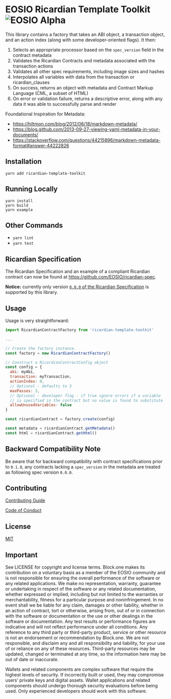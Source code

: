 # EOSIO Ricardian Template Toolkit ![EOSIO Alpha](https://img.shields.io/badge/EOSIO-Alpha-blue.svg)

This library contains a factory that takes an ABI object, a transaction object, and an action index (along with some developer-oriented flags). It then:

1. Selects an appropriate processor based on the `spec_version` field in the contract metadata
1. Validates the Ricardian Contracts and metadata associated with the transaction actions
1. Validates all other spec requirements, including image sizes and hashes
1. Interpolates all variables with data from the transaction or ricardian_clauses
1. On success, returns an object with metadata and Contract Markup Language (CML, a subset of HTML)
1. On error or validation failure, returns a descriptive error, along with any data it was able to successfully parse and render

Foundational Inspiration for Metadata:
- https://hiltmon.com/blog/2012/06/18/markdown-metadata/
- https://blog.github.com/2013-09-27-viewing-yaml-metadata-in-your-documents/
- https://stackoverflow.com/questions/44215896/markdown-metadata-format#answer-44222826


## Installation

`yarn add ricardian-template-toolkit`

## Running Locally

```
yarn install
yarn build
yarn example
```

## Other Commands

* `yarn lint`
* `yarn test`

## Ricardian Specification

The Ricardian Specification and an example of a compliant Ricardian contract can now be found at https://github.com/EOSIO/ricardian-spec.

**Notice:** currently only version [`0.0.0` of the Ricardian Specification](https://github.com/EOSIO/ricardian-spec/tree/v0.0.0) is supported by this library.

## Usage

Usage is very straightforward:

```javascript
import RicardianContractFactory from 'ricardian-template-toolkit'

...

// Create the factory instance.
const factory = new RicardianContractFactory()

// Construct a RicardianContractConfig object
const config = {
  abi: myAbi,
  transaction: myTransaction,
  actionIndex: 0,
  // Optional - defaults to 3
  maxPasses: 3,
  // Optional - developer flag - if true ignore errors if a variable
  // is specified in the contract but no value is found to substitute
  allowUnusedVariables: false
}

const ricardianContract = factory.create(config)

const metadata = ricardianContract.getMetadata()
const html = ricardianContract.getHtml()
```

## Backward Compatibility Note

Be aware that for backward compatibility with contract specifications prior to `0.1.0`, any contracts
lacking a `spec_version` in the metadata are treated as following spec version `0.0.0`.

## Contributing

[Contributing Guide](./CONTRIBUTING.md)

[Code of Conduct](./CONTRIBUTING.md#conduct)

## License

[MIT](./LICENSE)

## Important

See LICENSE for copyright and license terms.  Block.one makes its contribution on a voluntary basis as a member of the EOSIO community and is not responsible for ensuring the overall performance of the software or any related applications.  We make no representation, warranty, guarantee or undertaking in respect of the software or any related documentation, whether expressed or implied, including but not limited to the warranties or merchantability, fitness for a particular purpose and noninfringement. In no event shall we be liable for any claim, damages or other liability, whether in an action of contract, tort or otherwise, arising from, out of or in connection with the software or documentation or the use or other dealings in the software or documentation.  Any test results or performance figures are indicative and will not reflect performance under all conditions.  Any reference to any third party or third-party product, service or other resource is not an endorsement or recommendation by Block.one.  We are not responsible, and disclaim any and all responsibility and liability, for your use of or reliance on any of these resources. Third-party resources may be updated, changed or terminated at any time, so the information here may be out of date or inaccurate.

Wallets and related components are complex software that require the highest levels of security.  If incorrectly built or used, they may compromise users’ private keys and digital assets. Wallet applications and related components should undergo thorough security evaluations before being used.  Only experienced developers should work with this software.
